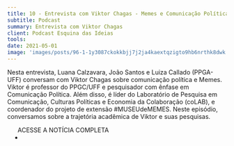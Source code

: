 ```yaml
---
title: 10 - Entrevista com Viktor Chagas - Memes e Comunicação Política
subtitle: Podcast
summary: Entrevista com Viktor Chagas
client: Podcast Esquina das Ideias
tools: 
date: 2021-05-01
image: 'images/posts/96-1-1y3087ckokkbjj7j2ja4kaextqzigto9hb6nrthk8dwk.png'
---
```


Nesta entrevista, Luana Calzavara, João Santos e Luiza Callado (PPGA-UFF) conversam com Viktor Chagas sobre comunicação política e Memes. Viktor é  professor do PPGC/UFF e pesquisador com ênfase em Comunicação Política. Além disso, é líder do Laboratório de Pesquisa em Comunicação, Culturas Políticas e Economia da Colaboração (coLAB), e coordenador do projeto de extensão #MUSEUdeMEMES. Neste episódio, conversamos sobre a trajetória acadêmica de Viktor e suas pesquisas.

<div class="post__share"><ul class="share__list list-reset">ACESSE A NOTÍCIA COMPLETA<li class="share__item" style="margin-left: 10px"><a class="share__link share__facebook" style="background: #fa5657" href="https://open.spotify.com/episode/7tzXDWe4xNlATIy5pnOErk" 
onclick=window.open(this.href, 'pop-up', 'left=20,top=20,width=500,height=500,toolbar=1,resizable=0'); return false;" title="Link" rel="nofollow"><i class="fa-solid fa-link"></i></a></li></ul></div>
<!-- <div class="gallery-box"><div class="gallery"><img src="/clipping/images/example-1.jpg" loading="lazy" alt="Project"><img src="/clipping/images/example-2.jpg" loading="lazy" alt="Project"></div><em>Gallery / <a href="https://www.freepik.com/" target="_blank">Freepic</a></em></div> -->
